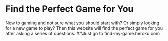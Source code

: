 # Find the Perfect Game for You
New to gaming and not sure what you should start with? Or simply looking for a new game to play?
Then this website will find the perfect game for you after asking a series of questions.
##Just go to find-my-game.heroku.com
